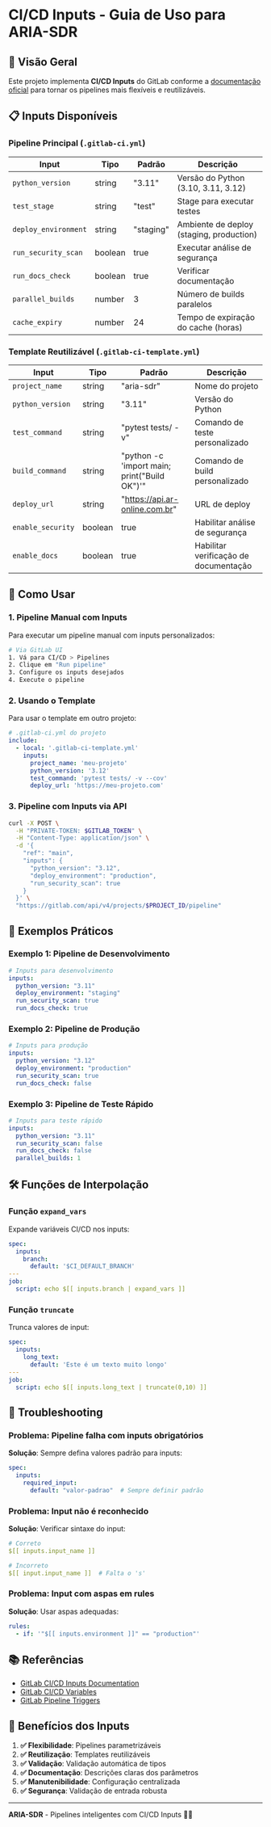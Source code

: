 # CI/CD Inputs - Guia de Uso para ARIA-SDR

## 🚀 Visão Geral

Este projeto implementa **CI/CD Inputs** do GitLab conforme a [documentação oficial](https://docs.gitlab.com/ci/inputs/#define-input-parameters-with-specinputs) para tornar os pipelines mais flexíveis e reutilizáveis.

## 📋 Inputs Disponíveis

### Pipeline Principal (`.gitlab-ci.yml`)

| Input | Tipo | Padrão | Descrição |
|-------|------|--------|-----------|
| `python_version` | string | "3.11" | Versão do Python (3.10, 3.11, 3.12) |
| `test_stage` | string | "test" | Stage para executar testes |
| `deploy_environment` | string | "staging" | Ambiente de deploy (staging, production) |
| `run_security_scan` | boolean | true | Executar análise de segurança |
| `run_docs_check` | boolean | true | Verificar documentação |
| `parallel_builds` | number | 3 | Número de builds paralelos |
| `cache_expiry` | number | 24 | Tempo de expiração do cache (horas) |

### Template Reutilizável (`.gitlab-ci-template.yml`)

| Input | Tipo | Padrão | Descrição |
|-------|------|--------|-----------|
| `project_name` | string | "aria-sdr" | Nome do projeto |
| `python_version` | string | "3.11" | Versão do Python |
| `test_command` | string | "pytest tests/ -v" | Comando de teste personalizado |
| `build_command` | string | "python -c 'import main; print(\"Build OK\")'" | Comando de build personalizado |
| `deploy_url` | string | "https://api.ar-online.com.br" | URL de deploy |
| `enable_security` | boolean | true | Habilitar análise de segurança |
| `enable_docs` | boolean | true | Habilitar verificação de documentação |

## 🎯 Como Usar

### 1. Pipeline Manual com Inputs

Para executar um pipeline manual com inputs personalizados:

```bash
# Via GitLab UI
1. Vá para CI/CD > Pipelines
2. Clique em "Run pipeline"
3. Configure os inputs desejados
4. Execute o pipeline
```

### 2. Usando o Template

Para usar o template em outro projeto:

```yaml
# .gitlab-ci.yml do projeto
include:
  - local: '.gitlab-ci-template.yml'
    inputs:
      project_name: 'meu-projeto'
      python_version: '3.12'
      test_command: 'pytest tests/ -v --cov'
      deploy_url: 'https://meu-projeto.com'
```

### 3. Pipeline com Inputs via API

```bash
curl -X POST \
  -H "PRIVATE-TOKEN: $GITLAB_TOKEN" \
  -H "Content-Type: application/json" \
  -d '{
    "ref": "main",
    "inputs": {
      "python_version": "3.12",
      "deploy_environment": "production",
      "run_security_scan": true
    }
  }' \
  "https://gitlab.com/api/v4/projects/$PROJECT_ID/pipeline"
```

## 🔧 Exemplos Práticos

### Exemplo 1: Pipeline de Desenvolvimento

```yaml
# Inputs para desenvolvimento
inputs:
  python_version: "3.11"
  deploy_environment: "staging"
  run_security_scan: true
  run_docs_check: true
```

### Exemplo 2: Pipeline de Produção

```yaml
# Inputs para produção
inputs:
  python_version: "3.12"
  deploy_environment: "production"
  run_security_scan: true
  run_docs_check: false
```

### Exemplo 3: Pipeline de Teste Rápido

```yaml
# Inputs para teste rápido
inputs:
  python_version: "3.11"
  run_security_scan: false
  run_docs_check: false
  parallel_builds: 1
```

## 🛠️ Funções de Interpolação

### Função `expand_vars`

Expande variáveis CI/CD nos inputs:

```yaml
spec:
  inputs:
    branch:
      default: '$CI_DEFAULT_BRANCH'
---
job:
  script: echo $[[ inputs.branch | expand_vars ]]
```

### Função `truncate`

Trunca valores de input:

```yaml
spec:
  inputs:
    long_text:
      default: 'Este é um texto muito longo'
---
job:
  script: echo $[[ inputs.long_text | truncate(0,10) ]]
```

## 🚨 Troubleshooting

### Problema: Pipeline falha com inputs obrigatórios

**Solução**: Sempre defina valores padrão para inputs:

```yaml
spec:
  inputs:
    required_input:
      default: "valor-padrao"  # Sempre definir padrão
```

### Problema: Input não é reconhecido

**Solução**: Verificar sintaxe do input:

```yaml
# Correto
$[[ inputs.input_name ]]

# Incorreto
$[[ input.input_name ]]  # Falta o 's'
```

### Problema: Input com aspas em rules

**Solução**: Usar aspas adequadas:

```yaml
rules:
  - if: '"$[[ inputs.environment ]]" == "production"'
```

## 📚 Referências

- [GitLab CI/CD Inputs Documentation](https://docs.gitlab.com/ci/inputs/#define-input-parameters-with-specinputs)
- [GitLab CI/CD Variables](https://docs.gitlab.com/ee/ci/variables/)
- [GitLab Pipeline Triggers](https://docs.gitlab.com/ee/ci/triggers/)

## 🎯 Benefícios dos Inputs

1. **✅ Flexibilidade**: Pipelines parametrizáveis
2. **✅ Reutilização**: Templates reutilizáveis
3. **✅ Validação**: Validação automática de tipos
4. **✅ Documentação**: Descrições claras dos parâmetros
5. **✅ Manutenibilidade**: Configuração centralizada
6. **✅ Segurança**: Validação de entrada robusta

---

**ARIA-SDR** - Pipelines inteligentes com CI/CD Inputs 🤖✨
